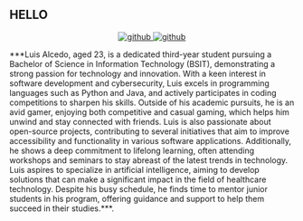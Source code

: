 <h2>HELLO</h2>

<p align="center">
<!--   <img src="![image](https://github.com/envysev/envysev/assets/132826559/5cc403ea-fb59-4a77-a241-f49b5ad0e175)
)
">  -->

  <a href="https://github.com/envysev/envysev">
    <img src="https://img.shields.io/github/followers/scaredmeow?label=Github&style=social" alt="github">
  </a>
  <a href="https://twitter.com/alcdluis">
    <img src="https://img.shields.io/twitter/follow/scaredmeow_?label=Twitter&style=social" alt="github">
  </a>
 

</p>
***Luis Alcedo, aged 23, is a dedicated third-year student pursuing a Bachelor of Science in Information Technology (BSIT), demonstrating a strong passion for technology and innovation. With a keen interest in software development and cybersecurity, Luis excels in programming languages such as Python and Java, and actively participates in coding competitions to sharpen his skills. Outside of his academic pursuits, he is an avid gamer, enjoying both competitive and casual gaming, which helps him unwind and stay connected with friends. Luis is also passionate about open-source projects, contributing to several initiatives that aim to improve accessibility and functionality in various software applications. Additionally, he shows a deep commitment to lifelong learning, often attending workshops and seminars to stay abreast of the latest trends in technology. Luis aspires to specialize in artificial intelligence, aiming to develop solutions that can make a significant impact in the field of healthcare technology. Despite his busy schedule, he finds time to mentor junior students in his program, offering guidance and support to help them succeed in their studies.***. 

